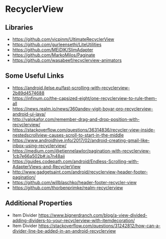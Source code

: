 
# RecyclerView

## Libraries
* https://github.com/vicpinm/UltimateRecyclerView
* https://github.com/gurleensethi/LiteUtilities
* https://github.com/MEiDIK/SlimAdapter
* https://github.com/MarkoMilos/Paginate   
* https://github.com/wasabeef/recyclerview-animators

## Some Useful Links
* https://android.jlelse.eu/fast-scrolling-with-recyclerview-2b89d4574688
* https://infinum.co/the-capsized-eight/one-recyclerview-to-rule-them-all
* https://news.realm.io/news/360andev-yigit-boyar-pro-recyclerview-android-ui-java/
* http://valokafor.com/remember-drag-and-drop-position-with-recyclerview/
* https://stackoverflow.com/questions/36314836/recycler-view-inside-nestedscrollview-causes-scroll-to-start-in-the-middle 
* https://www.androidhive.info/2017/02/android-creating-gmail-like-inbox-using-recyclerview/ 
* https://medium.com/@etiennelawlor/pagination-with-recyclerview-1cb7e66a502b#.js7n48aii
* https://guides.codepath.com/android/Endless-Scrolling-with-AdapterViews-and-RecyclerView
* http://www.gadgetsaint.com/android/recyclerview-header-footer-pagination/
* https://github.com/willblaschko/header-footer-recycler-view
* https://github.com/thorbenprimke/realm-recyclerview

## Additional Properties
* Item Divider https://www.bignerdranch.com/blog/a-view-divided-adding-dividers-to-your-recyclerview-with-itemdecoration/
* Item Divider https://stackoverflow.com/questions/31242812/how-can-a-divider-line-be-added-in-an-android-recyclerview

